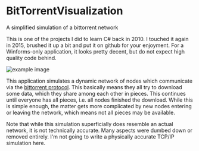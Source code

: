 # BitTorrentVisualization
A simplified simulation of a bittorrent network

This is one of the projects I did to learn C# back in 2010. I touched it again in 2015, brushed it up a bit and put it on github for your enjoyment. For a Winforms-only application, it looks pretty decent, but do not expect high quality code behind.

![example image](http://nerai.github.io/BitTorrentVisualization/img/example.png)

This application simulates a dynamic network of nodes which communicate via the [bittorrent protocol](https://en.wikipedia.org/wiki/BitTorrent). This basically means they all try to download some data, which they share among each other in pieces. This continues until everyone has all pieces, i.e. all nodes finished the download. While this is simple enough, the matter gets more complicated by new nodes entering or leaving the network, which means not all pieces may be available.

Note that while this simulation superficially does resemble an actual network, it is not technically accurate. Many aspects were dumbed down or removed entirely. I'm not going to write a physically accurate TCP/IP simulation here.
